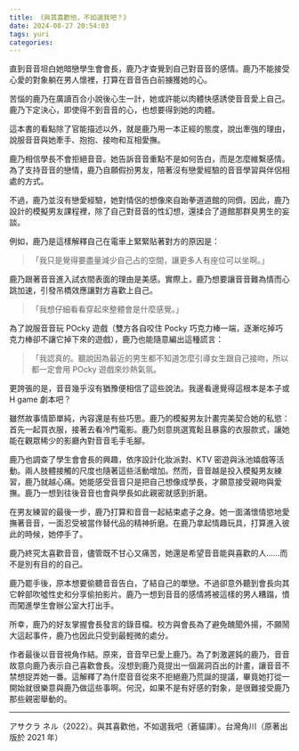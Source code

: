 ```yaml
---
title: 《與其喜歡他，不如選我吧？》
date: 2024-08-27 20:54:03
tags: yuri
categories:
---
```


直到音音坦白她暗戀學生會會長，鹿乃才查覺到自己對音音的感情。鹿乃不能接受心愛的對象躺在男人懷裡，打算在音音告白前擄獲她的心。

苦惱的鹿乃在廣讀百合小說後心生一計，她或許能以肉體快感誘使音音愛上自己。鹿乃下定決心，即使得不到音音的心，也想要得到她的肉體。

<!--more-->

這本書的看點除了官能描述以外，就是鹿乃用一本正經的態度，說出牽強的理由，說服音音與她牽手、抱抱、接吻和互相愛撫。

鹿乃相信學長不會拒絕音音。她告訴音音重點不是如何告白，而是怎麼維繫感情。為了支持音音的戀情，鹿乃自願假扮男友，陪著沒有戀愛經驗的音音學習與伴侶相處的方式。

不過，鹿乃並沒有戀愛經驗，她對情侶的想像來自跆拳道道館的同儕。因此，鹿乃設計的模擬男友課程裡，除了自己對音音的性幻想，還揉合了道館那群臭男生的妄談。

例如，鹿乃是這樣解釋自己在電車上緊緊貼著對方的原因是：

> 「我只是覺得要盡量減少自己占的空間，讓更多人有座位可以坐啊。」

鹿乃跟著音音進入試衣間表面的理由是美感。實際上，鹿乃想要讓音音難為情而心跳加速，引發吊橋效應讓對方喜歡上自己。

> 「我想仔細看看穿起來整體會是什麼感覺。」

為了說服音音玩 POcky 遊戲（雙方各自咬住 Pocky 巧克力棒一端，逐漸吃掉巧克力棒卻不讓它掉下來的遊戲），鹿乃也能隨意編出這種謊言：

> 「我認真的。聽說因為最近的男生都不知道怎麼引導女生跟自己接吻，所以都一定會用 POcky 遊戲來炒熱氣氛。

更誇張的是，音音幾乎沒有猶豫便相信了這些說法。我邊看邊覺得這根本是本子或 H game 劇本吧？

雖然故事情節單純，內容還是有些巧思。鹿乃的模擬男友計畫完美契合她的私慾：首先一起買衣服，接著去看冷門電影。鹿乃刻意挑選寬鬆且暴露的衣服款式，讓她能在觀眾稀少的影廳內對音音毛手毛腳。

鹿乃也調查了學生會會長的興趣，依序設計化妝派對、KTV 密遊與泳池嬉戲等活動。兩人肢體接觸的尺度也隨著這些活動增加。然而，音音越是投入模擬男友練習，鹿乃就越心痛。她能感受音音只是把自己想像成學長，才願意接受親吻與愛撫。鹿乃一想到往後音音也會與學長如此親密就感到折磨。

在男友練習的最後一步，鹿乃打算和音音一起結束處子之身。她一面滿懷情慾地愛撫著音音，一面忍受被當作替代品的精神折磨。在鹿乃拿起情趣玩具，打算進入彼此的時候，她停手了。

鹿乃終究太喜歡音音，儘管既不甘心又痛苦，她還是希望音音能與喜歡的人……而不是別有目的的自己。

鹿乃罷手後，原本想要偷聽音音告白，了結自己的單戀。不過卻意外聽到會長向其它幹部吹噓性史和分享偷拍影片。鹿乃一想到音音的感情將被這樣的男人糟蹋，憤而闖進學生會辦公室大打出手。

所幸，鹿乃的好友掌握會長發言的錄音檔。校方與會長為了避免醜聞外揚，不願鬧大這起事件，鹿乃也因此只受到最輕微的處分。

作者最後以音音視角作結。原來，音音早已愛上鹿乃。為了刺激遲鈍的鹿乃，音音故意向鹿乃表示自己喜歡會長。沒想到鹿乃竟提出一個漏洞百出的計畫，讓音音不禁想捉弄她一番。這解釋了為什麼音音從來不拒絕鹿乃荒誕的提議，畢竟她打從一開始就很樂意與鹿乃做這些事啊。何況，如果不是有好感的對象，是很難接受鹿乃那些親密舉動的。

---
アサクラ ネル（2022）。與其喜歡他，不如選我吧（蒼貓譯）。台灣角川（原著出版於 2021 年）